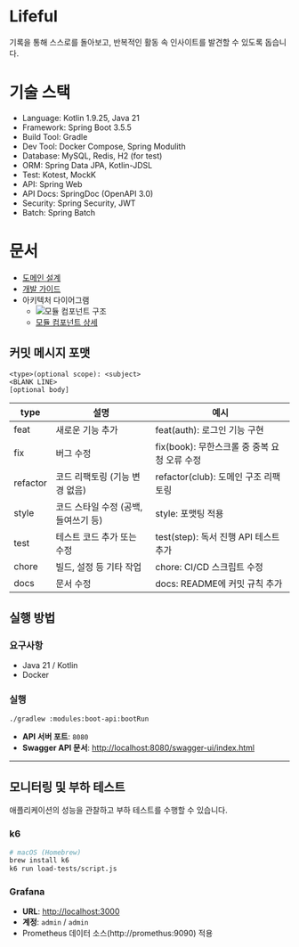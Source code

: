 # Lifeful

기록을 통해 스스로를 돌아보고, 반복적인 활동 속 인사이트를 발견할 수 있도록 돕습니다.

# 기술 스택
- Language: Kotlin 1.9.25, Java 21
- Framework: Spring Boot 3.5.5
- Build Tool: Gradle
- Dev Tool: Docker Compose, Spring Modulith
- Database: MySQL, Redis, H2 (for test)
- ORM: Spring Data JPA, Kotlin-JDSL
- Test: Kotest, MockK
- API: Spring Web
- API Docs: SpringDoc (OpenAPI 3.0)
- Security: Spring Security, JWT
- Batch: Spring Batch

# 문서
- [도메인 설계](docs/domain.md)
- [개발 가이드](GEMINI.md)
- 아키텍처 다이어그램
  - ![모듈 컴포넌트 구조](http://www.plantuml.com/plantuml/proxy?src=https://raw.githubusercontent.com/nooose/lifeful/refs/heads/main/docs/components.puml)
  - [모듈 컴포넌트 상세](docs/all-docs.adoc)


## 커밋 메시지 포맷
```
<type>(optional scope): <subject>
<BLANK LINE>
[optional body]
```

| type     | 설명                     | 예시                             |
|----------|------------------------|--------------------------------|
| feat     | 새로운 기능 추가              | feat(auth): 로그인 기능 구현          |
| fix      | 버그 수정                  | fix(book): 무한스크롤 중 중복 요청 오류 수정 |
| refactor | 코드 리팩토링 (기능 변경 없음)     | refactor(club): 도메인 구조 리팩토링    |
| style    | 코드 스타일 수정 (공백, 들여쓰기 등) | style: 포맷팅 적용                  |
| test     | 테스트 코드 추가 또는 수정        | test(step): 독서 진행 API 테스트 추가   |
| chore    | 빌드, 설정 등 기타 작업         | chore: CI/CD 스크립트 수정           |
| docs     | 문서 수정                  | docs: README에 커밋 규칙 추가         |

## 실행 방법

### 요구사항
- Java 21 / Kotlin
- Docker

### 실행
```bash
./gradlew :modules:boot-api:bootRun
```
- **API 서버 포트**: `8080`
- **Swagger API 문서**: [http://localhost:8080/swagger-ui/index.html](http://localhost:8080/swagger-ui/index.html)

---

## 모니터링 및 부하 테스트

애플리케이션의 성능을 관찰하고 부하 테스트를 수행할 수 있습니다.

### k6
```bash
# macOS (Homebrew)
brew install k6
k6 run load-tests/script.js
```

### Grafana
- **URL**: [http://localhost:3000](http://localhost:3000)
- **계정**: `admin` / `admin`
- Prometheus 데이터 소스(http://promethus:9090) 적용 
